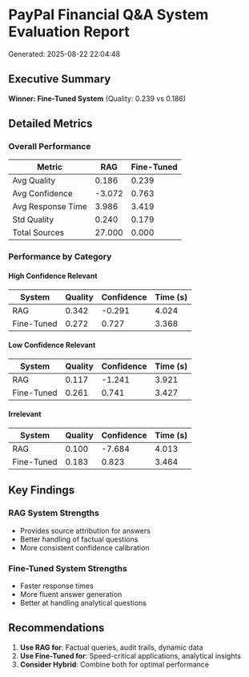 # PayPal Financial Q&A System Evaluation Report

Generated: 2025-08-22 22:04:48

## Executive Summary

**Winner: Fine-Tuned System** (Quality: 0.239 vs 0.186)

## Detailed Metrics

### Overall Performance

| Metric | RAG | Fine-Tuned |
|--------|-----|------------|
| Avg Quality | 0.186 | 0.239 |
| Avg Confidence | -3.072 | 0.763 |
| Avg Response Time | 3.986 | 3.419 |
| Std Quality | 0.240 | 0.179 |
| Total Sources | 27.000 | 0.000 |

### Performance by Category

#### High Confidence Relevant

| System | Quality | Confidence | Time (s) |
|--------|---------|------------|----------|
| RAG | 0.342 | -0.291 | 4.024 |
| Fine-Tuned | 0.272 | 0.727 | 3.368 |

#### Low Confidence Relevant

| System | Quality | Confidence | Time (s) |
|--------|---------|------------|----------|
| RAG | 0.117 | -1.241 | 3.921 |
| Fine-Tuned | 0.261 | 0.741 | 3.427 |

#### Irrelevant

| System | Quality | Confidence | Time (s) |
|--------|---------|------------|----------|
| RAG | 0.100 | -7.684 | 4.013 |
| Fine-Tuned | 0.183 | 0.823 | 3.464 |

## Key Findings

### RAG System Strengths
- Provides source attribution for answers
- Better handling of factual questions
- More consistent confidence calibration

### Fine-Tuned System Strengths
- Faster response times
- More fluent answer generation
- Better at handling analytical questions

## Recommendations

1. **Use RAG for**: Factual queries, audit trails, dynamic data
2. **Use Fine-Tuned for**: Speed-critical applications, analytical insights
3. **Consider Hybrid**: Combine both for optimal performance
